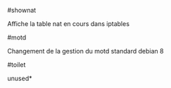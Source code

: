 #shownat

Affiche la table nat en cours dans iptables

#motd

Changement de la gestion du motd standard debian 8

#toilet

unused*
